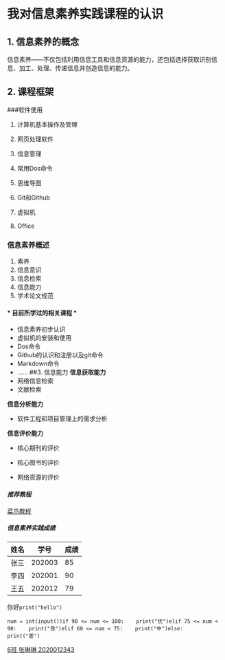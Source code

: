 # 我对信息素养实践课程的认识

## 1.  信息素养的概念

信息素养——不仅包括利用信息工具和信息资源的能力，还包括选择获取识别信息、加工、处理、传递信息并创造信息的能力。
##  2.  课程框架
###软件使用

1. 计算机基本操作及管理

2. 网页处理软件

3. 信息管理

4. 常用Dos命令

5. 思维导图

6. Git和Github

7. 虚拟机

8. Office

### 信息素养概述
1. 素养
2. 信息意识
3. 信息检索
4. 信息能力
5. 学术论文规范
#### * 目前所学过的相关课程 *
* 信息素养初步认识
* 虚拟机的安装和使用
* Dos命令
* Github的认识和注册以及git命令
* Markdown命令
* ...... 
##3. 信息能力
**信息获取能力**
* 网络信息检索
* 文献检索

**信息分析能力**
* 软件工程和项目管理上的需求分析

**信息评价能力**
* 核心期刊的评价

* 核心图书的评价

* 网络资源的评价

#### *推荐教程*
[菜鸟教程](https://www.runoob.com/)

##### *信息素养实践成绩*

| 姓名 | 学号   | 成绩 |
| ---- | ------ | ---- |
| 张三 | 202003 | 85   |
| 李四 | 202001 | 90   |
| 王五 | 202012 | 79   |

你好`print("hello")`

```num = int(input())if 90 <= num <= 100:    print("优")elif 75 <= num < 90:    print("良")elif 60 <= num < 75:    print("中")else:    print("差")```

<u>6班 张琳琳 2020012343</u>








